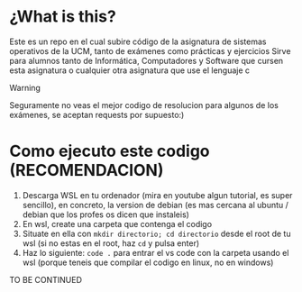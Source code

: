 # ¿What is this?

Este es un repo en el cual subire código de la asignatura de sistemas operativos de la UCM, tanto de exámenes como prácticas y ejercicios
Sirve para alumnos tanto de Informática, Computadores y Software que cursen esta asignatura o cualquier otra asignatura que use el lenguaje c



> [!WARNING]
> Seguramente no veas el mejor codigo de resolucion para algunos de los exámenes, se aceptan requests por supuesto:)

# Como ejecuto este codigo (RECOMENDACION)
1. Descarga WSL en tu ordenador (mira en youtube algun tutorial, es super sencillo), en concreto, la version de debian
   (es mas cercana al ubuntu / debian que los profes os dicen que instaleis)
2. En wsl, create una carpeta que contenga el codigo
3. Situate en ella con `mkdir directorio; cd directorio` desde el root de tu wsl (si no estas en el root, haz `cd` y pulsa enter)
4. Haz lo siguiente: `code .` para entrar el vs code con la carpeta usando el wsl (porque teneis que compilar el codigo en linux, no en windows)

TO BE CONTINUED
